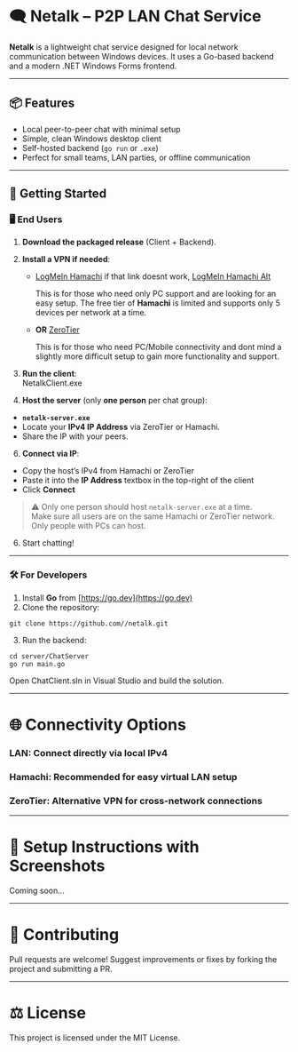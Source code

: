 # 🗨️ Netalk – P2P LAN Chat Service

**Netalk** is a lightweight chat service designed for local network communication between Windows devices. It uses a Go-based backend and a modern .NET Windows Forms frontend.

---

## 📦 Features

- Local peer-to-peer chat with minimal setup  
- Simple, clean Windows desktop client  
- Self-hosted backend (`go run` or `.exe`)  
- Perfect for small teams, LAN parties, or offline communication  

---

## 🚀 Getting Started

### 🖥️ End Users

1. **Download the packaged release** (Client + Backend).  
2. **Install a VPN if needed**:  
   - [LogMeIn Hamachi](https://vpn.net/) if that link doesnt work, [LogMeIn Hamachi Alt](https://www.softpedia.com/get/Internet/File-Sharing/Hamachi.shtml)
  
     This is for those who need only PC support and are looking for an easy setup. The free tier of **Hamachi** is limited and supports only 5 devices per network at a time.
   - **OR** [ZeroTier](https://www.zerotier.com/)
  
     This is for those who need PC/Mobile connectivity and dont mind a slightly more difficult setup to gain more functionality and support.

3. **Run the client**:  
NetalkClient.exe

4. **Host the server** (only **one person** per chat group):  
 - **`netalk-server.exe`**
 - Locate your **IPv4 IP Address** via ZeroTier or Hamachi.
 - Share the IP with your peers.

6. **Connect via IP**:  
- Copy the host’s IPv4 from Hamachi or ZeroTier  
- Paste it into the **IP Address** textbox in the top-right of the client  
- Click **Connect**  

> ⚠️ Only one person should host `netalk-server.exe` at a time.  
> Make sure all users are on the same Hamachi or ZeroTier network.
> Only people with PCs can host.

6. Start chatting!

---

### 🛠️ For Developers

1. Install **Go** from [https://go.dev](https://go.dev)  
2. Clone the repository:
```
git clone https://github.com//netalk.git
```
3. Run the backend:
```
cd server/ChatServer
go run main.go
```
Open ChatClient.sln in Visual Studio and build the solution.

---
# 🌐 Connectivity Options
### LAN: Connect directly via local IPv4

### Hamachi: Recommended for easy virtual LAN setup

### ZeroTier: Alternative VPN for cross-network connections

---
# 📸 Setup Instructions with Screenshots
Coming soon...

---
# 🤝 Contributing
Pull requests are welcome! Suggest improvements or fixes by forking the project and submitting a PR.

---
# ⚖️ License
This project is licensed under the MIT License.





